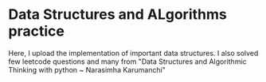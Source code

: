 # Data Structures and ALgorithms practice

Here, I upload the implementation of important data structures.
I also solved few leetcode questions and many from "Data Structures and Algorithmic Thinking with python ~ Narasimha Karumanchi"